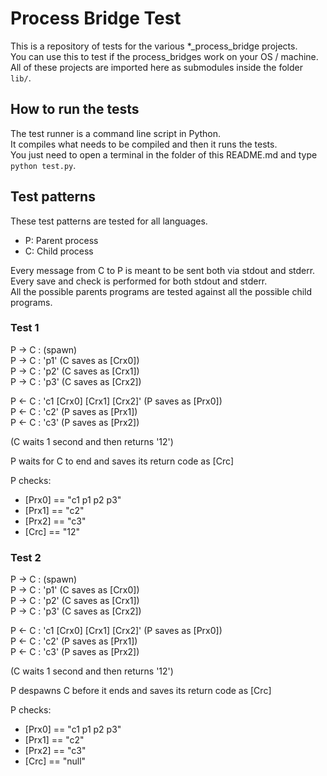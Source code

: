 # Process Bridge Test

This is a repository of tests for the various *_process_bridge projects.  
You can use this to test if the process_bridges work on your OS / machine.  
All of these projects are imported here as submodules inside the folder `lib/`.  

## How to run the tests

The test runner is a command line script in Python.  
It compiles what needs to be compiled and then it runs the tests.  
You just need to open a terminal in the folder of this README.md and type `python test.py`.  

## Test patterns

These test patterns are tested for all languages.

- P: Parent process
- C: Child process

Every message from  C to P is meant to be sent both via stdout and stderr.  
Every save and check is performed for both stdout and stderr.  
All the possible parents programs are tested against all the possible child programs.  

### Test 1

P -> C : (spawn)  
P -> C : 'p1' (C saves as [Crx0])  
P -> C : 'p2' (C saves as [Crx1])  
P -> C : 'p3' (C saves as [Crx2])  

P <- C : 'c1 [Crx0] [Crx1] [Crx2]' (P saves as [Prx0])  
P <- C : 'c2' (P saves as [Prx1])  
P <- C : 'c3' (P saves as [Prx2])  

(C waits 1 second and then returns '12')

P waits for C to end and saves its return code as [Crc]

P checks:
- [Prx0] == "c1 p1 p2 p3"
- [Prx1] == "c2"
- [Prx2] == "c3"
- [Crc] == "12"


### Test 2

P -> C : (spawn)  
P -> C : 'p1' (C saves as [Crx0])  
P -> C : 'p2' (C saves as [Crx1])  
P -> C : 'p3' (C saves as [Crx2])  

P <- C : 'c1 [Crx0] [Crx1] [Crx2]' (P saves as [Prx0])  
P <- C : 'c2' (P saves as [Prx1])  
P <- C : 'c3' (P saves as [Prx2])  

(C waits 1 second and then returns '12')

P despawns C before it ends and saves its return code as [Crc]

P checks:
- [Prx0] == "c1 p1 p2 p3"
- [Prx1] == "c2"
- [Prx2] == "c3"
- [Crc] == "null"
